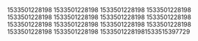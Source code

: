 1533501228198
1533501228198
1533501228198
1533501228198
1533501228198
1533501228198
1533501228198
1533501228198
1533501228198
1533501228198
1533501228198
1533501228198
1533501228198
1533501228198
15335012281981533515397729
